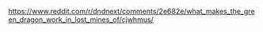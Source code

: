 https://www.reddit.com/r/dndnext/comments/2e682e/what_makes_the_green_dragon_work_in_lost_mines_of/cjwhmus/
